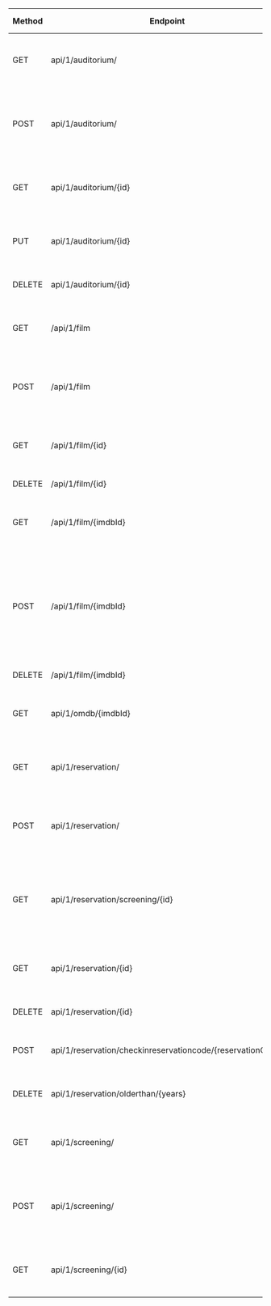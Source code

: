 | Method | Endpoint                                                   | Description                                                                                                                         | Request Body                            | Response Body                                                              |
| ------ | ---------------------------------------------------------- | ----------------------------------------------------------------------------------------------------------------------------------- | --------------------------------------- | -------------------------------------------------------------------------- |
| GET    | api/1/auditorium/                                          | Gets all auditoriums                                                                                                                | None                                    | JSON data that contains details of all auditoriums                         |
| POST   | api/1/auditorium/                                          | Inserts a new auditorium                                                                                                            | JSON data that represents an auditorium | JSON data that contains details of the newly inserted auditorium           |
| GET    | api/1/auditorium/{id}                                      | Gets an auditorium by its id                                                                                                        | None                                    | JSON data that contains details of an auditorium                           |
| PUT    | api/1/auditorium/{id}                                      | Updates an auditorium                                                                                                               | JSON data that represents an auditorium | None                                                                       |
| DELETE | api/1/auditorium/{id}                                      | Deletes an auditorium by its id                                                                                                     | None                                    | None                                                                       |
| GET    | /api/1/film                                                | Gets all films                                                                                                                      | None                                    | JSON data that contains details of all films                               |
| POST   | /api/1/film                                                | Inserts a new film                                                                                                                  | JSON data that represents a film        | JSON data that contains details of the newly inserted film                 |
| GET    | /api/1/film/{id}                                           | Gets a film by its id                                                                                                               | None                                    | JSON data that contains details of a film                                  |
| DELETE | /api/1/film/{id}                                           | Deletes a film at that id                                                                                                           | None                                    | None                                                                       |
| GET    | /api/1/film/{imdbId}                                       | Gets a film by its imdbId                                                                                                           | None                                    | JSON data that contains details of a film                                  |
| POST   | /api/1/film/{imdbId}                                       | Searches the Open Movie Database for a film by an ImdbId. If located and does not already exist in BioTranan's database is inserted | None                                    | JSON data that contains details of the newly inserted film                 |
| DELETE | /api/1/film/{imdbId}                                       | Deletes a film with that imdbId                                                                                                     | None                                    | None                                                                       |
| GET    | api/1/omdb/{imdbId}                                        | Searches the Open Movie Database for a film by an ImdbId                                                                            | None                                    | JSON data that contains details of a film                                  |
| GET    | api/1/reservation/                                         | Gets all reservations                                                                                                               | None                                    | JSON data that contains details of a film                                  |
| POST   | api/1/reservation/                                         | Inserts a new reservation                                                                                                           | JSON data that represents a reservation | JSON data that contains details of the reservation                         |
| GET    | api/1/reservation/screening/{id}                           | Gets all reservations of a particular screening                                                                                     | None                                    | JSON data that contains details all reservations of a particular screening |
| GET    | api/1/reservation/{id}                                     | Gets a reservation by its id                                                                                                        | None                                    | JSON data that contains details of a reservation                           |
| DELETE | api/1/reservation/{id}                                     | Deletes a reservation by its id                                                                                                     | None                                    | None                                                                       |
| POST   | api/1/reservation/checkinreservationcode/{reservationCode} | Changes a reservation's ReservationCode property to true                                                                            | None                                    | None                                                                       |
| DELETE | api/1/reservation/olderthan/{years}                        | Deletes reservations older than {years} years                                                                                       | None                                    | None                                                                       |
| GET    | api/1/screening/                                           | Gets all screenings                                                                                                                 | None                                    | JSON data that contains details of all screenings                          |
| POST   | api/1/screening/                                           | Inserts a new screening                                                                                                             | JSON data that represents a screening   | JSON data that contains details of the newly inserted screenig             |
| GET    | api/1/screening/{id}                                       | Gets a screening by its id                                                                                                          | None                                    | JSON data that contains details of a screening                             |
